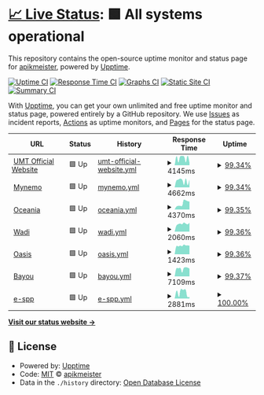 # [📈 Live Status](https://apikmeister.github.io/umt-web-uptime): <!--live status--> **🟩 All systems operational**

This repository contains the open-source uptime monitor and status page for [apikmeister](https://apikmeister.github.io/umt-web-uptime), powered by [Upptime](https://github.com/upptime/upptime).

[![Uptime CI](https://github.com/apikmeister/umt-web-uptime/workflows/Uptime%20CI/badge.svg)](https://github.com/apikmeister/umt-web-uptime/actions?query=workflow%3A%22Uptime+CI%22)
[![Response Time CI](https://github.com/apikmeister/umt-web-uptime/workflows/Response%20Time%20CI/badge.svg)](https://github.com/apikmeister/umt-web-uptime/actions?query=workflow%3A%22Response+Time+CI%22)
[![Graphs CI](https://github.com/apikmeister/umt-web-uptime/workflows/Graphs%20CI/badge.svg)](https://github.com/apikmeister/umt-web-uptime/actions?query=workflow%3A%22Graphs+CI%22)
[![Static Site CI](https://github.com/apikmeister/umt-web-uptime/workflows/Static%20Site%20CI/badge.svg)](https://github.com/apikmeister/umt-web-uptime/actions?query=workflow%3A%22Static+Site+CI%22)
[![Summary CI](https://github.com/apikmeister/umt-web-uptime/workflows/Summary%20CI/badge.svg)](https://github.com/apikmeister/umt-web-uptime/actions?query=workflow%3A%22Summary+CI%22)

With [Upptime](https://upptime.js.org), you can get your own unlimited and free uptime monitor and status page, powered entirely by a GitHub repository. We use [Issues](https://github.com/apikmeister/umt-web-uptime/issues) as incident reports, [Actions](https://github.com/apikmeister/umt-web-uptime/actions) as uptime monitors, and [Pages](https://apikmeister.github.io/umt-web-uptime) for the status page.

<!--start: status pages-->
<!-- This summary is generated by Upptime (https://github.com/upptime/upptime) -->
<!-- Do not edit this manually, your changes will be overwritten -->
<!-- prettier-ignore -->
| URL | Status | History | Response Time | Uptime |
| --- | ------ | ------- | ------------- | ------ |
| <img alt="" src="https://icons.duckduckgo.com/ip3/www.umt.edu.my.ico" height="13"> [UMT Official Website](https://www.umt.edu.my) | 🟩 Up | [umt-official-website.yml](https://github.com/apikmeister/umt-web-uptime/commits/HEAD/history/umt-official-website.yml) | <details><summary><img alt="Response time graph" src="./graphs/umt-official-website/response-time-week.png" height="20"> 4145ms</summary><br><a href="https://apikmeister.github.io/umt-web-uptime/history/umt-official-website"><img alt="Response time 4016" src="https://img.shields.io/endpoint?url=https%3A%2F%2Fraw.githubusercontent.com%2Fapikmeister%2Fumt-web-uptime%2FHEAD%2Fapi%2Fumt-official-website%2Fresponse-time.json"></a><br><a href="https://apikmeister.github.io/umt-web-uptime/history/umt-official-website"><img alt="24-hour response time 6435" src="https://img.shields.io/endpoint?url=https%3A%2F%2Fraw.githubusercontent.com%2Fapikmeister%2Fumt-web-uptime%2FHEAD%2Fapi%2Fumt-official-website%2Fresponse-time-day.json"></a><br><a href="https://apikmeister.github.io/umt-web-uptime/history/umt-official-website"><img alt="7-day response time 4145" src="https://img.shields.io/endpoint?url=https%3A%2F%2Fraw.githubusercontent.com%2Fapikmeister%2Fumt-web-uptime%2FHEAD%2Fapi%2Fumt-official-website%2Fresponse-time-week.json"></a><br><a href="https://apikmeister.github.io/umt-web-uptime/history/umt-official-website"><img alt="30-day response time 3995" src="https://img.shields.io/endpoint?url=https%3A%2F%2Fraw.githubusercontent.com%2Fapikmeister%2Fumt-web-uptime%2FHEAD%2Fapi%2Fumt-official-website%2Fresponse-time-month.json"></a><br><a href="https://apikmeister.github.io/umt-web-uptime/history/umt-official-website"><img alt="1-year response time 4016" src="https://img.shields.io/endpoint?url=https%3A%2F%2Fraw.githubusercontent.com%2Fapikmeister%2Fumt-web-uptime%2FHEAD%2Fapi%2Fumt-official-website%2Fresponse-time-year.json"></a></details> | <details><summary><a href="https://apikmeister.github.io/umt-web-uptime/history/umt-official-website">99.34%</a></summary><a href="https://apikmeister.github.io/umt-web-uptime/history/umt-official-website"><img alt="All-time uptime 97.63%" src="https://img.shields.io/endpoint?url=https%3A%2F%2Fraw.githubusercontent.com%2Fapikmeister%2Fumt-web-uptime%2FHEAD%2Fapi%2Fumt-official-website%2Fuptime.json"></a><br><a href="https://apikmeister.github.io/umt-web-uptime/history/umt-official-website"><img alt="24-hour uptime 100.00%" src="https://img.shields.io/endpoint?url=https%3A%2F%2Fraw.githubusercontent.com%2Fapikmeister%2Fumt-web-uptime%2FHEAD%2Fapi%2Fumt-official-website%2Fuptime-day.json"></a><br><a href="https://apikmeister.github.io/umt-web-uptime/history/umt-official-website"><img alt="7-day uptime 99.34%" src="https://img.shields.io/endpoint?url=https%3A%2F%2Fraw.githubusercontent.com%2Fapikmeister%2Fumt-web-uptime%2FHEAD%2Fapi%2Fumt-official-website%2Fuptime-week.json"></a><br><a href="https://apikmeister.github.io/umt-web-uptime/history/umt-official-website"><img alt="30-day uptime 99.48%" src="https://img.shields.io/endpoint?url=https%3A%2F%2Fraw.githubusercontent.com%2Fapikmeister%2Fumt-web-uptime%2FHEAD%2Fapi%2Fumt-official-website%2Fuptime-month.json"></a><br><a href="https://apikmeister.github.io/umt-web-uptime/history/umt-official-website"><img alt="1-year uptime 97.63%" src="https://img.shields.io/endpoint?url=https%3A%2F%2Fraw.githubusercontent.com%2Fapikmeister%2Fumt-web-uptime%2FHEAD%2Fapi%2Fumt-official-website%2Fuptime-year.json"></a></details>
| <img alt="" src="https://icons.duckduckgo.com/ip3/mynemo.umt.edu.my.ico" height="13"> [Mynemo](https://mynemo.umt.edu.my) | 🟩 Up | [mynemo.yml](https://github.com/apikmeister/umt-web-uptime/commits/HEAD/history/mynemo.yml) | <details><summary><img alt="Response time graph" src="./graphs/mynemo/response-time-week.png" height="20"> 4662ms</summary><br><a href="https://apikmeister.github.io/umt-web-uptime/history/mynemo"><img alt="Response time 3998" src="https://img.shields.io/endpoint?url=https%3A%2F%2Fraw.githubusercontent.com%2Fapikmeister%2Fumt-web-uptime%2FHEAD%2Fapi%2Fmynemo%2Fresponse-time.json"></a><br><a href="https://apikmeister.github.io/umt-web-uptime/history/mynemo"><img alt="24-hour response time 5747" src="https://img.shields.io/endpoint?url=https%3A%2F%2Fraw.githubusercontent.com%2Fapikmeister%2Fumt-web-uptime%2FHEAD%2Fapi%2Fmynemo%2Fresponse-time-day.json"></a><br><a href="https://apikmeister.github.io/umt-web-uptime/history/mynemo"><img alt="7-day response time 4662" src="https://img.shields.io/endpoint?url=https%3A%2F%2Fraw.githubusercontent.com%2Fapikmeister%2Fumt-web-uptime%2FHEAD%2Fapi%2Fmynemo%2Fresponse-time-week.json"></a><br><a href="https://apikmeister.github.io/umt-web-uptime/history/mynemo"><img alt="30-day response time 3916" src="https://img.shields.io/endpoint?url=https%3A%2F%2Fraw.githubusercontent.com%2Fapikmeister%2Fumt-web-uptime%2FHEAD%2Fapi%2Fmynemo%2Fresponse-time-month.json"></a><br><a href="https://apikmeister.github.io/umt-web-uptime/history/mynemo"><img alt="1-year response time 3998" src="https://img.shields.io/endpoint?url=https%3A%2F%2Fraw.githubusercontent.com%2Fapikmeister%2Fumt-web-uptime%2FHEAD%2Fapi%2Fmynemo%2Fresponse-time-year.json"></a></details> | <details><summary><a href="https://apikmeister.github.io/umt-web-uptime/history/mynemo">99.34%</a></summary><a href="https://apikmeister.github.io/umt-web-uptime/history/mynemo"><img alt="All-time uptime 97.60%" src="https://img.shields.io/endpoint?url=https%3A%2F%2Fraw.githubusercontent.com%2Fapikmeister%2Fumt-web-uptime%2FHEAD%2Fapi%2Fmynemo%2Fuptime.json"></a><br><a href="https://apikmeister.github.io/umt-web-uptime/history/mynemo"><img alt="24-hour uptime 100.00%" src="https://img.shields.io/endpoint?url=https%3A%2F%2Fraw.githubusercontent.com%2Fapikmeister%2Fumt-web-uptime%2FHEAD%2Fapi%2Fmynemo%2Fuptime-day.json"></a><br><a href="https://apikmeister.github.io/umt-web-uptime/history/mynemo"><img alt="7-day uptime 99.34%" src="https://img.shields.io/endpoint?url=https%3A%2F%2Fraw.githubusercontent.com%2Fapikmeister%2Fumt-web-uptime%2FHEAD%2Fapi%2Fmynemo%2Fuptime-week.json"></a><br><a href="https://apikmeister.github.io/umt-web-uptime/history/mynemo"><img alt="30-day uptime 99.48%" src="https://img.shields.io/endpoint?url=https%3A%2F%2Fraw.githubusercontent.com%2Fapikmeister%2Fumt-web-uptime%2FHEAD%2Fapi%2Fmynemo%2Fuptime-month.json"></a><br><a href="https://apikmeister.github.io/umt-web-uptime/history/mynemo"><img alt="1-year uptime 97.60%" src="https://img.shields.io/endpoint?url=https%3A%2F%2Fraw.githubusercontent.com%2Fapikmeister%2Fumt-web-uptime%2FHEAD%2Fapi%2Fmynemo%2Fuptime-year.json"></a></details>
| <img alt="" src="https://icons.duckduckgo.com/ip3/epembelajaran.umt.edu.my.ico" height="13"> [Oceania](https://epembelajaran.umt.edu.my/oceania/) | 🟩 Up | [oceania.yml](https://github.com/apikmeister/umt-web-uptime/commits/HEAD/history/oceania.yml) | <details><summary><img alt="Response time graph" src="./graphs/oceania/response-time-week.png" height="20"> 4370ms</summary><br><a href="https://apikmeister.github.io/umt-web-uptime/history/oceania"><img alt="Response time 4526" src="https://img.shields.io/endpoint?url=https%3A%2F%2Fraw.githubusercontent.com%2Fapikmeister%2Fumt-web-uptime%2FHEAD%2Fapi%2Foceania%2Fresponse-time.json"></a><br><a href="https://apikmeister.github.io/umt-web-uptime/history/oceania"><img alt="24-hour response time 2607" src="https://img.shields.io/endpoint?url=https%3A%2F%2Fraw.githubusercontent.com%2Fapikmeister%2Fumt-web-uptime%2FHEAD%2Fapi%2Foceania%2Fresponse-time-day.json"></a><br><a href="https://apikmeister.github.io/umt-web-uptime/history/oceania"><img alt="7-day response time 4370" src="https://img.shields.io/endpoint?url=https%3A%2F%2Fraw.githubusercontent.com%2Fapikmeister%2Fumt-web-uptime%2FHEAD%2Fapi%2Foceania%2Fresponse-time-week.json"></a><br><a href="https://apikmeister.github.io/umt-web-uptime/history/oceania"><img alt="30-day response time 4522" src="https://img.shields.io/endpoint?url=https%3A%2F%2Fraw.githubusercontent.com%2Fapikmeister%2Fumt-web-uptime%2FHEAD%2Fapi%2Foceania%2Fresponse-time-month.json"></a><br><a href="https://apikmeister.github.io/umt-web-uptime/history/oceania"><img alt="1-year response time 4526" src="https://img.shields.io/endpoint?url=https%3A%2F%2Fraw.githubusercontent.com%2Fapikmeister%2Fumt-web-uptime%2FHEAD%2Fapi%2Foceania%2Fresponse-time-year.json"></a></details> | <details><summary><a href="https://apikmeister.github.io/umt-web-uptime/history/oceania">99.35%</a></summary><a href="https://apikmeister.github.io/umt-web-uptime/history/oceania"><img alt="All-time uptime 97.49%" src="https://img.shields.io/endpoint?url=https%3A%2F%2Fraw.githubusercontent.com%2Fapikmeister%2Fumt-web-uptime%2FHEAD%2Fapi%2Foceania%2Fuptime.json"></a><br><a href="https://apikmeister.github.io/umt-web-uptime/history/oceania"><img alt="24-hour uptime 100.00%" src="https://img.shields.io/endpoint?url=https%3A%2F%2Fraw.githubusercontent.com%2Fapikmeister%2Fumt-web-uptime%2FHEAD%2Fapi%2Foceania%2Fuptime-day.json"></a><br><a href="https://apikmeister.github.io/umt-web-uptime/history/oceania"><img alt="7-day uptime 99.35%" src="https://img.shields.io/endpoint?url=https%3A%2F%2Fraw.githubusercontent.com%2Fapikmeister%2Fumt-web-uptime%2FHEAD%2Fapi%2Foceania%2Fuptime-week.json"></a><br><a href="https://apikmeister.github.io/umt-web-uptime/history/oceania"><img alt="30-day uptime 99.49%" src="https://img.shields.io/endpoint?url=https%3A%2F%2Fraw.githubusercontent.com%2Fapikmeister%2Fumt-web-uptime%2FHEAD%2Fapi%2Foceania%2Fuptime-month.json"></a><br><a href="https://apikmeister.github.io/umt-web-uptime/history/oceania"><img alt="1-year uptime 97.49%" src="https://img.shields.io/endpoint?url=https%3A%2F%2Fraw.githubusercontent.com%2Fapikmeister%2Fumt-web-uptime%2FHEAD%2Fapi%2Foceania%2Fuptime-year.json"></a></details>
| <img alt="" src="https://icons.duckduckgo.com/ip3/epembelajaran.umt.edu.my.ico" height="13"> [Wadi](https://epembelajaran.umt.edu.my/wadi/) | 🟩 Up | [wadi.yml](https://github.com/apikmeister/umt-web-uptime/commits/HEAD/history/wadi.yml) | <details><summary><img alt="Response time graph" src="./graphs/wadi/response-time-week.png" height="20"> 2060ms</summary><br><a href="https://apikmeister.github.io/umt-web-uptime/history/wadi"><img alt="Response time 2178" src="https://img.shields.io/endpoint?url=https%3A%2F%2Fraw.githubusercontent.com%2Fapikmeister%2Fumt-web-uptime%2FHEAD%2Fapi%2Fwadi%2Fresponse-time.json"></a><br><a href="https://apikmeister.github.io/umt-web-uptime/history/wadi"><img alt="24-hour response time 2410" src="https://img.shields.io/endpoint?url=https%3A%2F%2Fraw.githubusercontent.com%2Fapikmeister%2Fumt-web-uptime%2FHEAD%2Fapi%2Fwadi%2Fresponse-time-day.json"></a><br><a href="https://apikmeister.github.io/umt-web-uptime/history/wadi"><img alt="7-day response time 2060" src="https://img.shields.io/endpoint?url=https%3A%2F%2Fraw.githubusercontent.com%2Fapikmeister%2Fumt-web-uptime%2FHEAD%2Fapi%2Fwadi%2Fresponse-time-week.json"></a><br><a href="https://apikmeister.github.io/umt-web-uptime/history/wadi"><img alt="30-day response time 2234" src="https://img.shields.io/endpoint?url=https%3A%2F%2Fraw.githubusercontent.com%2Fapikmeister%2Fumt-web-uptime%2FHEAD%2Fapi%2Fwadi%2Fresponse-time-month.json"></a><br><a href="https://apikmeister.github.io/umt-web-uptime/history/wadi"><img alt="1-year response time 2178" src="https://img.shields.io/endpoint?url=https%3A%2F%2Fraw.githubusercontent.com%2Fapikmeister%2Fumt-web-uptime%2FHEAD%2Fapi%2Fwadi%2Fresponse-time-year.json"></a></details> | <details><summary><a href="https://apikmeister.github.io/umt-web-uptime/history/wadi">99.36%</a></summary><a href="https://apikmeister.github.io/umt-web-uptime/history/wadi"><img alt="All-time uptime 97.50%" src="https://img.shields.io/endpoint?url=https%3A%2F%2Fraw.githubusercontent.com%2Fapikmeister%2Fumt-web-uptime%2FHEAD%2Fapi%2Fwadi%2Fuptime.json"></a><br><a href="https://apikmeister.github.io/umt-web-uptime/history/wadi"><img alt="24-hour uptime 100.00%" src="https://img.shields.io/endpoint?url=https%3A%2F%2Fraw.githubusercontent.com%2Fapikmeister%2Fumt-web-uptime%2FHEAD%2Fapi%2Fwadi%2Fuptime-day.json"></a><br><a href="https://apikmeister.github.io/umt-web-uptime/history/wadi"><img alt="7-day uptime 99.36%" src="https://img.shields.io/endpoint?url=https%3A%2F%2Fraw.githubusercontent.com%2Fapikmeister%2Fumt-web-uptime%2FHEAD%2Fapi%2Fwadi%2Fuptime-week.json"></a><br><a href="https://apikmeister.github.io/umt-web-uptime/history/wadi"><img alt="30-day uptime 99.49%" src="https://img.shields.io/endpoint?url=https%3A%2F%2Fraw.githubusercontent.com%2Fapikmeister%2Fumt-web-uptime%2FHEAD%2Fapi%2Fwadi%2Fuptime-month.json"></a><br><a href="https://apikmeister.github.io/umt-web-uptime/history/wadi"><img alt="1-year uptime 97.50%" src="https://img.shields.io/endpoint?url=https%3A%2F%2Fraw.githubusercontent.com%2Fapikmeister%2Fumt-web-uptime%2FHEAD%2Fapi%2Fwadi%2Fuptime-year.json"></a></details>
| <img alt="" src="https://icons.duckduckgo.com/ip3/epembelajaran.umt.edu.my.ico" height="13"> [Oasis](https://epembelajaran.umt.edu.my/oasis/) | 🟩 Up | [oasis.yml](https://github.com/apikmeister/umt-web-uptime/commits/HEAD/history/oasis.yml) | <details><summary><img alt="Response time graph" src="./graphs/oasis/response-time-week.png" height="20"> 1423ms</summary><br><a href="https://apikmeister.github.io/umt-web-uptime/history/oasis"><img alt="Response time 1372" src="https://img.shields.io/endpoint?url=https%3A%2F%2Fraw.githubusercontent.com%2Fapikmeister%2Fumt-web-uptime%2FHEAD%2Fapi%2Foasis%2Fresponse-time.json"></a><br><a href="https://apikmeister.github.io/umt-web-uptime/history/oasis"><img alt="24-hour response time 1693" src="https://img.shields.io/endpoint?url=https%3A%2F%2Fraw.githubusercontent.com%2Fapikmeister%2Fumt-web-uptime%2FHEAD%2Fapi%2Foasis%2Fresponse-time-day.json"></a><br><a href="https://apikmeister.github.io/umt-web-uptime/history/oasis"><img alt="7-day response time 1423" src="https://img.shields.io/endpoint?url=https%3A%2F%2Fraw.githubusercontent.com%2Fapikmeister%2Fumt-web-uptime%2FHEAD%2Fapi%2Foasis%2Fresponse-time-week.json"></a><br><a href="https://apikmeister.github.io/umt-web-uptime/history/oasis"><img alt="30-day response time 1409" src="https://img.shields.io/endpoint?url=https%3A%2F%2Fraw.githubusercontent.com%2Fapikmeister%2Fumt-web-uptime%2FHEAD%2Fapi%2Foasis%2Fresponse-time-month.json"></a><br><a href="https://apikmeister.github.io/umt-web-uptime/history/oasis"><img alt="1-year response time 1372" src="https://img.shields.io/endpoint?url=https%3A%2F%2Fraw.githubusercontent.com%2Fapikmeister%2Fumt-web-uptime%2FHEAD%2Fapi%2Foasis%2Fresponse-time-year.json"></a></details> | <details><summary><a href="https://apikmeister.github.io/umt-web-uptime/history/oasis">99.36%</a></summary><a href="https://apikmeister.github.io/umt-web-uptime/history/oasis"><img alt="All-time uptime 97.50%" src="https://img.shields.io/endpoint?url=https%3A%2F%2Fraw.githubusercontent.com%2Fapikmeister%2Fumt-web-uptime%2FHEAD%2Fapi%2Foasis%2Fuptime.json"></a><br><a href="https://apikmeister.github.io/umt-web-uptime/history/oasis"><img alt="24-hour uptime 100.00%" src="https://img.shields.io/endpoint?url=https%3A%2F%2Fraw.githubusercontent.com%2Fapikmeister%2Fumt-web-uptime%2FHEAD%2Fapi%2Foasis%2Fuptime-day.json"></a><br><a href="https://apikmeister.github.io/umt-web-uptime/history/oasis"><img alt="7-day uptime 99.36%" src="https://img.shields.io/endpoint?url=https%3A%2F%2Fraw.githubusercontent.com%2Fapikmeister%2Fumt-web-uptime%2FHEAD%2Fapi%2Foasis%2Fuptime-week.json"></a><br><a href="https://apikmeister.github.io/umt-web-uptime/history/oasis"><img alt="30-day uptime 99.50%" src="https://img.shields.io/endpoint?url=https%3A%2F%2Fraw.githubusercontent.com%2Fapikmeister%2Fumt-web-uptime%2FHEAD%2Fapi%2Foasis%2Fuptime-month.json"></a><br><a href="https://apikmeister.github.io/umt-web-uptime/history/oasis"><img alt="1-year uptime 97.50%" src="https://img.shields.io/endpoint?url=https%3A%2F%2Fraw.githubusercontent.com%2Fapikmeister%2Fumt-web-uptime%2FHEAD%2Fapi%2Foasis%2Fuptime-year.json"></a></details>
| <img alt="" src="https://icons.duckduckgo.com/ip3/bayou.umt.edu.my.ico" height="13"> [Bayou](https://bayou.umt.edu.my) | 🟩 Up | [bayou.yml](https://github.com/apikmeister/umt-web-uptime/commits/HEAD/history/bayou.yml) | <details><summary><img alt="Response time graph" src="./graphs/bayou/response-time-week.png" height="20"> 7109ms</summary><br><a href="https://apikmeister.github.io/umt-web-uptime/history/bayou"><img alt="Response time 6239" src="https://img.shields.io/endpoint?url=https%3A%2F%2Fraw.githubusercontent.com%2Fapikmeister%2Fumt-web-uptime%2FHEAD%2Fapi%2Fbayou%2Fresponse-time.json"></a><br><a href="https://apikmeister.github.io/umt-web-uptime/history/bayou"><img alt="24-hour response time 7752" src="https://img.shields.io/endpoint?url=https%3A%2F%2Fraw.githubusercontent.com%2Fapikmeister%2Fumt-web-uptime%2FHEAD%2Fapi%2Fbayou%2Fresponse-time-day.json"></a><br><a href="https://apikmeister.github.io/umt-web-uptime/history/bayou"><img alt="7-day response time 7109" src="https://img.shields.io/endpoint?url=https%3A%2F%2Fraw.githubusercontent.com%2Fapikmeister%2Fumt-web-uptime%2FHEAD%2Fapi%2Fbayou%2Fresponse-time-week.json"></a><br><a href="https://apikmeister.github.io/umt-web-uptime/history/bayou"><img alt="30-day response time 6879" src="https://img.shields.io/endpoint?url=https%3A%2F%2Fraw.githubusercontent.com%2Fapikmeister%2Fumt-web-uptime%2FHEAD%2Fapi%2Fbayou%2Fresponse-time-month.json"></a><br><a href="https://apikmeister.github.io/umt-web-uptime/history/bayou"><img alt="1-year response time 6239" src="https://img.shields.io/endpoint?url=https%3A%2F%2Fraw.githubusercontent.com%2Fapikmeister%2Fumt-web-uptime%2FHEAD%2Fapi%2Fbayou%2Fresponse-time-year.json"></a></details> | <details><summary><a href="https://apikmeister.github.io/umt-web-uptime/history/bayou">99.37%</a></summary><a href="https://apikmeister.github.io/umt-web-uptime/history/bayou"><img alt="All-time uptime 97.47%" src="https://img.shields.io/endpoint?url=https%3A%2F%2Fraw.githubusercontent.com%2Fapikmeister%2Fumt-web-uptime%2FHEAD%2Fapi%2Fbayou%2Fuptime.json"></a><br><a href="https://apikmeister.github.io/umt-web-uptime/history/bayou"><img alt="24-hour uptime 100.00%" src="https://img.shields.io/endpoint?url=https%3A%2F%2Fraw.githubusercontent.com%2Fapikmeister%2Fumt-web-uptime%2FHEAD%2Fapi%2Fbayou%2Fuptime-day.json"></a><br><a href="https://apikmeister.github.io/umt-web-uptime/history/bayou"><img alt="7-day uptime 99.37%" src="https://img.shields.io/endpoint?url=https%3A%2F%2Fraw.githubusercontent.com%2Fapikmeister%2Fumt-web-uptime%2FHEAD%2Fapi%2Fbayou%2Fuptime-week.json"></a><br><a href="https://apikmeister.github.io/umt-web-uptime/history/bayou"><img alt="30-day uptime 99.50%" src="https://img.shields.io/endpoint?url=https%3A%2F%2Fraw.githubusercontent.com%2Fapikmeister%2Fumt-web-uptime%2FHEAD%2Fapi%2Fbayou%2Fuptime-month.json"></a><br><a href="https://apikmeister.github.io/umt-web-uptime/history/bayou"><img alt="1-year uptime 97.47%" src="https://img.shields.io/endpoint?url=https%3A%2F%2Fraw.githubusercontent.com%2Fapikmeister%2Fumt-web-uptime%2FHEAD%2Fapi%2Fbayou%2Fuptime-year.json"></a></details>
| <img alt="" src="https://icons.duckduckgo.com/ip3/e-spp.umt.edu.my.ico" height="13"> [e-spp](http://e-spp.umt.edu.my) | 🟩 Up | [e-spp.yml](https://github.com/apikmeister/umt-web-uptime/commits/HEAD/history/e-spp.yml) | <details><summary><img alt="Response time graph" src="./graphs/e-spp/response-time-week.png" height="20"> 2881ms</summary><br><a href="https://apikmeister.github.io/umt-web-uptime/history/e-spp"><img alt="Response time 3628" src="https://img.shields.io/endpoint?url=https%3A%2F%2Fraw.githubusercontent.com%2Fapikmeister%2Fumt-web-uptime%2FHEAD%2Fapi%2Fe-spp%2Fresponse-time.json"></a><br><a href="https://apikmeister.github.io/umt-web-uptime/history/e-spp"><img alt="24-hour response time 4061" src="https://img.shields.io/endpoint?url=https%3A%2F%2Fraw.githubusercontent.com%2Fapikmeister%2Fumt-web-uptime%2FHEAD%2Fapi%2Fe-spp%2Fresponse-time-day.json"></a><br><a href="https://apikmeister.github.io/umt-web-uptime/history/e-spp"><img alt="7-day response time 2881" src="https://img.shields.io/endpoint?url=https%3A%2F%2Fraw.githubusercontent.com%2Fapikmeister%2Fumt-web-uptime%2FHEAD%2Fapi%2Fe-spp%2Fresponse-time-week.json"></a><br><a href="https://apikmeister.github.io/umt-web-uptime/history/e-spp"><img alt="30-day response time 3375" src="https://img.shields.io/endpoint?url=https%3A%2F%2Fraw.githubusercontent.com%2Fapikmeister%2Fumt-web-uptime%2FHEAD%2Fapi%2Fe-spp%2Fresponse-time-month.json"></a><br><a href="https://apikmeister.github.io/umt-web-uptime/history/e-spp"><img alt="1-year response time 3628" src="https://img.shields.io/endpoint?url=https%3A%2F%2Fraw.githubusercontent.com%2Fapikmeister%2Fumt-web-uptime%2FHEAD%2Fapi%2Fe-spp%2Fresponse-time-year.json"></a></details> | <details><summary><a href="https://apikmeister.github.io/umt-web-uptime/history/e-spp">100.00%</a></summary><a href="https://apikmeister.github.io/umt-web-uptime/history/e-spp"><img alt="All-time uptime 99.33%" src="https://img.shields.io/endpoint?url=https%3A%2F%2Fraw.githubusercontent.com%2Fapikmeister%2Fumt-web-uptime%2FHEAD%2Fapi%2Fe-spp%2Fuptime.json"></a><br><a href="https://apikmeister.github.io/umt-web-uptime/history/e-spp"><img alt="24-hour uptime 100.00%" src="https://img.shields.io/endpoint?url=https%3A%2F%2Fraw.githubusercontent.com%2Fapikmeister%2Fumt-web-uptime%2FHEAD%2Fapi%2Fe-spp%2Fuptime-day.json"></a><br><a href="https://apikmeister.github.io/umt-web-uptime/history/e-spp"><img alt="7-day uptime 100.00%" src="https://img.shields.io/endpoint?url=https%3A%2F%2Fraw.githubusercontent.com%2Fapikmeister%2Fumt-web-uptime%2FHEAD%2Fapi%2Fe-spp%2Fuptime-week.json"></a><br><a href="https://apikmeister.github.io/umt-web-uptime/history/e-spp"><img alt="30-day uptime 99.65%" src="https://img.shields.io/endpoint?url=https%3A%2F%2Fraw.githubusercontent.com%2Fapikmeister%2Fumt-web-uptime%2FHEAD%2Fapi%2Fe-spp%2Fuptime-month.json"></a><br><a href="https://apikmeister.github.io/umt-web-uptime/history/e-spp"><img alt="1-year uptime 99.33%" src="https://img.shields.io/endpoint?url=https%3A%2F%2Fraw.githubusercontent.com%2Fapikmeister%2Fumt-web-uptime%2FHEAD%2Fapi%2Fe-spp%2Fuptime-year.json"></a></details>

<!--end: status pages-->

[**Visit our status website →**](https://apikmeister.github.io/umt-web-uptime)

## 📄 License

- Powered by: [Upptime](https://github.com/upptime/upptime)
- Code: [MIT](./LICENSE) © [apikmeister](https://apikmeister.github.io/umt-web-uptime)
- Data in the `./history` directory: [Open Database License](https://opendatacommons.org/licenses/odbl/1-0/)

